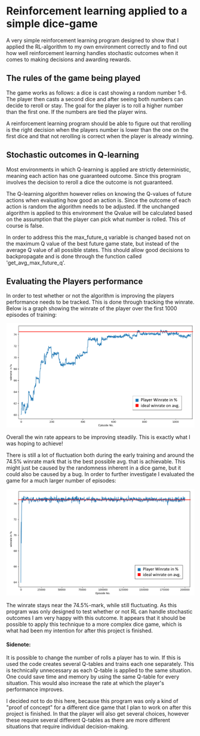 # Reinforcement learning applied to a simple dice-game
A very simple reinforcement learning program designed to show that I applied the RL-algorithm to my own environment correctly
and to find out how well reinforcement learning handles stochastic outcomes when it comes to making decisions and awarding rewards.

## The rules of the game being played
The game works as follows: a dice is cast showing a random number 1-6. The player then casts a second dice and after seeing both numbers can decide to reroll or stay.
The goal for the player is to roll a higher number than the first one. If the numbers are tied the player wins.

A reinforcement learning program should be able to figure out that rerolling is the right decision when the players number is lower than the one on the first dice
and that not rerolling is correct when the player is already winning.


## Stochastic outcomes in Q-learning

Most environments in which Q-learning is applied are strictly deterministic, meaning each action has one guaranteed outcome. Since this program involves the decision to reroll a dice the outcome is not guaranteed.

The Q-learning algorithm however relies on knowing the Q-values of future actions when evaluating how good an action is. Since the outcome of each action is random the algorithm needs to be adjusted.
If the unchanged algorithm is applied to this environment the Qvalue will be calculated based on the assumption that the player can pick what number is rolled. This of course is false.

In order to address this the max_future_q variable is changed based not on the maximum Q value of the best future game state, but instead of the average Q value of all possible states.
This should allow good decisions to backpropagate and is done through the function called 'get_avg_max_future_q'.


## Evaluating the Players performance

In order to test whether or not the algorithm is improving the players performance needs to be tracked. This is done through tracking the winrate. Below is a graph showing the winrate of the player over the first 1000 episodes of training:

![1k Eps](docs/1kEps100kGames.png)

Overall the win rate appears to be improving steadily. This is exactly what I was hoping to achieve!

There is still a lot of fluctuation both during the early training and around the 74.5% winrate mark that is the best possible avg. that is achievable. This might just be caused by the randomness inherent in a dice game, but it could also be caused by a bug.
In order to further investigate I evaluated the game for a much larger number of episodes:

![200k Eps](docs/200kEps75kGames.png)

The winrate stays near the 74.5%-mark, while still fluctuating. As this program was only designed to test whether or not RL can handle stochastic outcomes I am very happy with this outcome.
It appears that it should be possible to apply this technique to a more complex dice game, which is what had been my intention for after this project is finished.


#### Sidenote:

It is possible to change the number of rolls a player has to win. If this is used the code creates several Q-tables and trains each one separately. This is technically unnecessary as each Q-table is applied to the same situation.
One could save time and memory by using the same Q-table for every situation. This would also increase the rate at which the player's performance improves.

I decided not to do this here, because this program was only a kind of "proof of concept" for a different dice game that I plan to work on after this project is finished.
In that the player will also get several choices, however these require several different Q-tables as there are more different situations that require individual decision-making.

